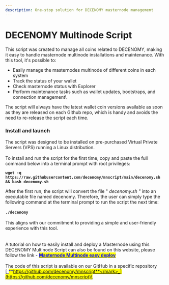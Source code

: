 ```yaml
---
description: One-stop solution for DECENOMY masternode management
---
```


# DECENOMY Multinode Script

This script was created to manage all coins related to DECENOMY, making it easy to handle masternode multinode installations and maintenance. With this tool, it's possible to:

* Easily manage the masternodes multinode of different coins in each system
* Track the status of your wallet
* &#x20;Check masternode status with Explorer
* &#x20;Perform maintenance tasks such as wallet updates, bootstraps, and connection management\


The script will always have the latest wallet coin versions available as soon as they are released on each Github repo, which is handy and avoids the need to re-release the script each time.

### Install and launch

The script was designed to be installed on pre-purchased Virtual Private Servers (VPS) running a Linux distribution.\
\
To install and run the script for the first time, copy and paste the full command below into a terminal prompt with root privileges:

**`wget -q https://raw.githubusercontent.com/decenomy/mnscript/main/decenomy.sh && bash decenomy.sh`**

After the first run, the script will convert the file " _decenomy.sh "_ into an executable file named decenomy. Therefore, the user can simply type the following command at the terminal prompt to run the script the next time:\
\
**`./decenomy`**\
\
This aligns with our commitment to providing a simple and user-friendly experience with this tool.\
\
\
A tutorial on how to easily install and deploy a Masternode using this DECENOMY Multinode Script can also be found on this website, please follow the link - [<mark style="color:blue;">**Masternode Multinode easy deploy**</mark>](../decenomy-masternodes/masternode-multinode-easy-to-deploy.md)\
\
The code of this script is available on our GitHub in a specific repository\
[_<mark style="color:blue;">**https://github.com/decenomy/mnscript**</mark>_](https://github.com/decenomy/mnscript)\
